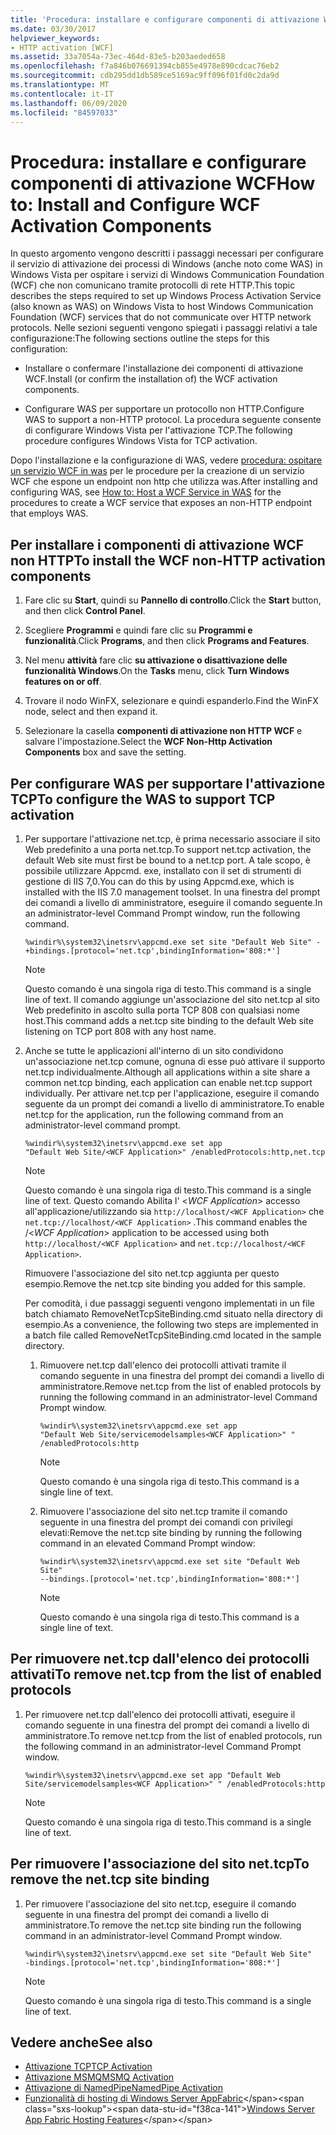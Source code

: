 ```yaml
---
title: 'Procedura: installare e configurare componenti di attivazione WCF'
ms.date: 03/30/2017
helpviewer_keywords:
- HTTP activation [WCF]
ms.assetid: 33a7054a-73ec-464d-83e5-b203aeded658
ms.openlocfilehash: f7a846b076691394cb855e4978e890cdcac76eb2
ms.sourcegitcommit: cdb295dd1db589ce5169ac9ff096f01fd0c2da9d
ms.translationtype: MT
ms.contentlocale: it-IT
ms.lasthandoff: 06/09/2020
ms.locfileid: "84597033"
---
```

# <a name="how-to-install-and-configure-wcf-activation-components"></a><span data-ttu-id="f38ca-102">Procedura: installare e configurare componenti di attivazione WCF</span><span class="sxs-lookup"><span data-stu-id="f38ca-102">How to: Install and Configure WCF Activation Components</span></span>

<span data-ttu-id="f38ca-103">In questo argomento vengono descritti i passaggi necessari per configurare il servizio di attivazione dei processi di Windows (anche noto come WAS) in Windows Vista per ospitare i servizi di Windows Communication Foundation (WCF) che non comunicano tramite protocolli di rete HTTP.</span><span class="sxs-lookup"><span data-stu-id="f38ca-103">This topic describes the steps required to set up Windows Process Activation Service (also known as WAS) on Windows Vista to host Windows Communication Foundation (WCF) services that do not communicate over HTTP network protocols.</span></span> <span data-ttu-id="f38ca-104">Nelle sezioni seguenti vengono spiegati i passaggi relativi a tale configurazione:</span><span class="sxs-lookup"><span data-stu-id="f38ca-104">The following sections outline the steps for this configuration:</span></span>

- <span data-ttu-id="f38ca-105">Installare o confermare l'installazione dei componenti di attivazione WCF.</span><span class="sxs-lookup"><span data-stu-id="f38ca-105">Install (or confirm the installation of) the WCF activation components.</span></span>

- <span data-ttu-id="f38ca-106">Configurare WAS per supportare un protocollo non HTTP.</span><span class="sxs-lookup"><span data-stu-id="f38ca-106">Configure WAS to support a non-HTTP protocol.</span></span> <span data-ttu-id="f38ca-107">La procedura seguente consente di configurare Windows Vista per l'attivazione TCP.</span><span class="sxs-lookup"><span data-stu-id="f38ca-107">The following procedure configures Windows Vista for TCP activation.</span></span>

<span data-ttu-id="f38ca-108">Dopo l'installazione e la configurazione di WAS, vedere [procedura: ospitare un servizio WCF in was](how-to-host-a-wcf-service-in-was.md) per le procedure per la creazione di un servizio WCF che espone un endpoint non http che utilizza was.</span><span class="sxs-lookup"><span data-stu-id="f38ca-108">After installing and configuring WAS, see [How to: Host a WCF Service in WAS](how-to-host-a-wcf-service-in-was.md) for the procedures to create a WCF service that exposes an non-HTTP endpoint that employs WAS.</span></span>

## <a name="to-install-the-wcf-non-http-activation-components"></a><span data-ttu-id="f38ca-109">Per installare i componenti di attivazione WCF non HTTP</span><span class="sxs-lookup"><span data-stu-id="f38ca-109">To install the WCF non-HTTP activation components</span></span>

1. <span data-ttu-id="f38ca-110">Fare clic su **Start**, quindi su **Pannello di controllo**.</span><span class="sxs-lookup"><span data-stu-id="f38ca-110">Click the **Start** button, and then click **Control Panel**.</span></span>

2. <span data-ttu-id="f38ca-111">Scegliere **Programmi** e quindi fare clic su **Programmi e funzionalità**.</span><span class="sxs-lookup"><span data-stu-id="f38ca-111">Click **Programs**, and then click **Programs and Features**.</span></span>

3. <span data-ttu-id="f38ca-112">Nel menu **attività** fare clic **su attivazione o disattivazione delle funzionalità Windows**.</span><span class="sxs-lookup"><span data-stu-id="f38ca-112">On the **Tasks** menu, click **Turn Windows features on or off**.</span></span>

4. <span data-ttu-id="f38ca-113">Trovare il nodo WinFX, selezionare e quindi espanderlo.</span><span class="sxs-lookup"><span data-stu-id="f38ca-113">Find the WinFX node, select and then expand it.</span></span>

5. <span data-ttu-id="f38ca-114">Selezionare la casella **componenti di attivazione non HTTP WCF** e salvare l'impostazione.</span><span class="sxs-lookup"><span data-stu-id="f38ca-114">Select the **WCF Non-Http Activation Components** box and save the setting.</span></span>

## <a name="to-configure-the-was-to-support-tcp-activation"></a><span data-ttu-id="f38ca-115">Per configurare WAS per supportare l'attivazione TCP</span><span class="sxs-lookup"><span data-stu-id="f38ca-115">To configure the WAS to support TCP activation</span></span>

1. <span data-ttu-id="f38ca-116">Per supportare l'attivazione net.tcp, è prima necessario associare il sito Web predefinito a una porta net.tcp.</span><span class="sxs-lookup"><span data-stu-id="f38ca-116">To support net.tcp activation, the default Web site must first be bound to a net.tcp port.</span></span> <span data-ttu-id="f38ca-117">A tale scopo, è possibile utilizzare Appcmd. exe, installato con il set di strumenti di gestione di IIS 7,0.</span><span class="sxs-lookup"><span data-stu-id="f38ca-117">You can do this by using Appcmd.exe, which is installed with the IIS 7.0 management toolset.</span></span> <span data-ttu-id="f38ca-118">In una finestra del prompt dei comandi a livello di amministratore, eseguire il comando seguente.</span><span class="sxs-lookup"><span data-stu-id="f38ca-118">In an administrator-level Command Prompt window, run the following command.</span></span>

    ```console
    %windir%\system32\inetsrv\appcmd.exe set site "Default Web Site" -+bindings.[protocol='net.tcp',bindingInformation='808:*']
    ```

    > [!NOTE]
    > <span data-ttu-id="f38ca-119">Questo comando è una singola riga di testo.</span><span class="sxs-lookup"><span data-stu-id="f38ca-119">This command is a single line of text.</span></span> <span data-ttu-id="f38ca-120">Il comando aggiunge un'associazione del sito net.tcp al sito Web predefinito in ascolto sulla porta TCP 808 con qualsiasi nome host.</span><span class="sxs-lookup"><span data-stu-id="f38ca-120">This command adds a net.tcp site binding to the default Web site listening on TCP port 808 with any host name.</span></span>

2. <span data-ttu-id="f38ca-121">Anche se tutte le applicazioni all'interno di un sito condividono un'associazione net.tcp comune, ognuna di esse può attivare il supporto net.tcp individualmente.</span><span class="sxs-lookup"><span data-stu-id="f38ca-121">Although all applications within a site share a common net.tcp binding, each application can enable net.tcp support individually.</span></span> <span data-ttu-id="f38ca-122">Per attivare net.tcp per l'applicazione, eseguire il comando seguente da un prompt dei comandi a livello di amministratore.</span><span class="sxs-lookup"><span data-stu-id="f38ca-122">To enable net.tcp for the application, run the following command from an administrator-level command prompt.</span></span>

    ```console
    %windir%\system32\inetsrv\appcmd.exe set app
    "Default Web Site/<WCF Application>" /enabledProtocols:http,net.tcp
    ```

    > [!NOTE]
    > <span data-ttu-id="f38ca-123">Questo comando è una singola riga di testo.</span><span class="sxs-lookup"><span data-stu-id="f38ca-123">This command is a single line of text.</span></span> <span data-ttu-id="f38ca-124">Questo comando Abilita l' \<*WCF Application*> accesso all'applicazione/utilizzando sia `http://localhost/<WCF Application>` che `net.tcp://localhost/<WCF Application>` .</span><span class="sxs-lookup"><span data-stu-id="f38ca-124">This command enables the /\<*WCF Application*> application to be accessed using both `http://localhost/<WCF Application>` and `net.tcp://localhost/<WCF Application>`.</span></span>

     <span data-ttu-id="f38ca-125">Rimuovere l'associazione del sito net.tcp aggiunta per questo esempio.</span><span class="sxs-lookup"><span data-stu-id="f38ca-125">Remove the net.tcp site binding you added for this sample.</span></span>

     <span data-ttu-id="f38ca-126">Per comodità, i due passaggi seguenti vengono implementati in un file batch chiamato RemoveNetTcpSiteBinding.cmd situato nella directory di esempio.</span><span class="sxs-lookup"><span data-stu-id="f38ca-126">As a convenience, the following two steps are implemented in a batch file called RemoveNetTcpSiteBinding.cmd located in the sample directory.</span></span>

    1. <span data-ttu-id="f38ca-127">Rimuovere net.tcp dall'elenco dei protocolli attivati tramite il comando seguente in una finestra del prompt dei comandi a livello di amministratore.</span><span class="sxs-lookup"><span data-stu-id="f38ca-127">Remove net.tcp from the list of enabled protocols by running the following command in an administrator-level Command Prompt window.</span></span>

        ```console
        %windir%\system32\inetsrv\appcmd.exe set app
        "Default Web Site/servicemodelsamples<WCF Application>" " /enabledProtocols:http
        ```

        > [!NOTE]
        > <span data-ttu-id="f38ca-128">Questo comando è una singola riga di testo.</span><span class="sxs-lookup"><span data-stu-id="f38ca-128">This command is a single line of text.</span></span>

    2. <span data-ttu-id="f38ca-129">Rimuovere l'associazione del sito net.tcp tramite il comando seguente in una finestra del prompt dei comandi con privilegi elevati:</span><span class="sxs-lookup"><span data-stu-id="f38ca-129">Remove the net.tcp site binding by running the following command in an elevated Command Prompt window:</span></span>

        ```console
        %windir%\system32\inetsrv\appcmd.exe set site "Default Web Site"
        --bindings.[protocol='net.tcp',bindingInformation='808:*']
        ```

        > [!NOTE]
        > <span data-ttu-id="f38ca-130">Questo comando è una singola riga di testo.</span><span class="sxs-lookup"><span data-stu-id="f38ca-130">This command is a single line of text.</span></span>

## <a name="to-remove-nettcp-from-the-list-of-enabled-protocols"></a><span data-ttu-id="f38ca-131">Per rimuovere net.tcp dall'elenco dei protocolli attivati</span><span class="sxs-lookup"><span data-stu-id="f38ca-131">To remove net.tcp from the list of enabled protocols</span></span>

1. <span data-ttu-id="f38ca-132">Per rimuovere net.tcp dall'elenco dei protocolli attivati, eseguire il comando seguente in una finestra del prompt dei comandi a livello di amministratore.</span><span class="sxs-lookup"><span data-stu-id="f38ca-132">To remove net.tcp from the list of enabled protocols, run the following command in an administrator-level Command Prompt window.</span></span>

    ```console
    %windir%\system32\inetsrv\appcmd.exe set app "Default Web Site/servicemodelsamples<WCF Application>" " /enabledProtocols:http
    ```

    > [!NOTE]
    > <span data-ttu-id="f38ca-133">Questo comando è una singola riga di testo.</span><span class="sxs-lookup"><span data-stu-id="f38ca-133">This command is a single line of text.</span></span>

## <a name="to-remove-the-nettcp-site-binding"></a><span data-ttu-id="f38ca-134">Per rimuovere l'associazione del sito net.tcp</span><span class="sxs-lookup"><span data-stu-id="f38ca-134">To remove the net.tcp site binding</span></span>

1. <span data-ttu-id="f38ca-135">Per rimuovere l'associazione del sito net.tcp, eseguire il comando seguente in una finestra del prompt dei comandi a livello di amministratore.</span><span class="sxs-lookup"><span data-stu-id="f38ca-135">To remove the net.tcp site binding run the following command in an administrator-level Command Prompt window.</span></span>

    ```console
    %windir%\system32\inetsrv\appcmd.exe set site "Default Web Site"
    -bindings.[protocol='net.tcp',bindingInformation='808:*']
    ```

    > [!NOTE]
    > <span data-ttu-id="f38ca-136">Questo comando è una singola riga di testo.</span><span class="sxs-lookup"><span data-stu-id="f38ca-136">This command is a single line of text.</span></span>

## <a name="see-also"></a><span data-ttu-id="f38ca-137">Vedere anche</span><span class="sxs-lookup"><span data-stu-id="f38ca-137">See also</span></span>

- [<span data-ttu-id="f38ca-138">Attivazione TCP</span><span class="sxs-lookup"><span data-stu-id="f38ca-138">TCP Activation</span></span>](../samples/tcp-activation.md)
- [<span data-ttu-id="f38ca-139">Attivazione MSMQ</span><span class="sxs-lookup"><span data-stu-id="f38ca-139">MSMQ Activation</span></span>](../samples/msmq-activation.md)
- [<span data-ttu-id="f38ca-140">Attivazione di NamedPipe</span><span class="sxs-lookup"><span data-stu-id="f38ca-140">NamedPipe Activation</span></span>](../samples/namedpipe-activation.md)
- <span data-ttu-id="f38ca-141">[Funzionalità di hosting di Windows Server AppFabric](https://docs.microsoft.com/previous-versions/appfabric/ee677189(v=azure.10))</span><span class="sxs-lookup"><span data-stu-id="f38ca-141">[Windows Server App Fabric Hosting Features](https://docs.microsoft.com/previous-versions/appfabric/ee677189(v=azure.10))</span></span>
